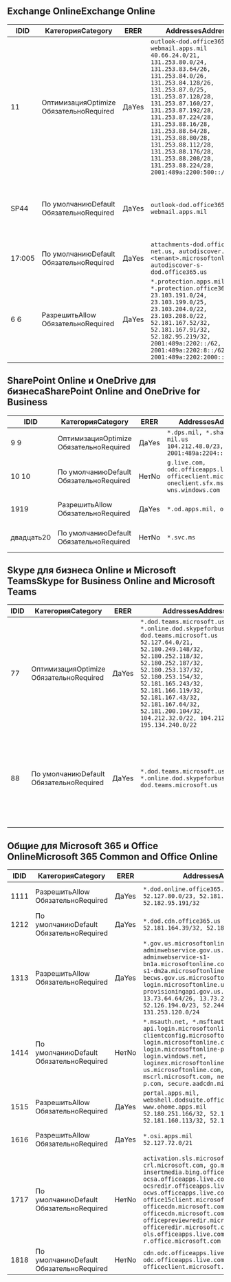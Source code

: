 <!--THIS FILE IS AUTOMATICALLY GENERATED. MANUAL CHANGES WILL BE OVERWRITTEN.-->
<!--Please contact the Office 365 Endpoints team with any questions.-->
<!--USGovDoD endpoints version 2019042900-->
<!--File generated 2019-04-29 11:00:11.5767-->

## <a name="exchange-online"></a><span data-ttu-id="729d2-101">Exchange Online</span><span class="sxs-lookup"><span data-stu-id="729d2-101">Exchange Online</span></span>

<span data-ttu-id="729d2-102">ID</span><span class="sxs-lookup"><span data-stu-id="729d2-102">ID</span></span> | <span data-ttu-id="729d2-103">Категория</span><span class="sxs-lookup"><span data-stu-id="729d2-103">Category</span></span> | <span data-ttu-id="729d2-104">ER</span><span class="sxs-lookup"><span data-stu-id="729d2-104">ER</span></span> | <span data-ttu-id="729d2-105">Addresses</span><span class="sxs-lookup"><span data-stu-id="729d2-105">Addresses</span></span> | <span data-ttu-id="729d2-106">Порты</span><span class="sxs-lookup"><span data-stu-id="729d2-106">Ports</span></span>
-- | -------------------- | --- | ---------------------------------------------------------------------------------------------------------------------------------------------------------------------------------------------------------------------------------------------------------------------------------------------------------------------------------------------------------------------------------------------- | -------------------------------
<span data-ttu-id="729d2-107">1</span><span class="sxs-lookup"><span data-stu-id="729d2-107">1</span></span> | <span data-ttu-id="729d2-108">Оптимизация</span><span class="sxs-lookup"><span data-stu-id="729d2-108">Optimize</span></span><BR><span data-ttu-id="729d2-109">Обязательно</span><span class="sxs-lookup"><span data-stu-id="729d2-109">Required</span></span> | <span data-ttu-id="729d2-110">Да</span><span class="sxs-lookup"><span data-stu-id="729d2-110">Yes</span></span> | `outlook-dod.office365.us, webmail.apps.mil`<BR>`40.66.24.0/21, 131.253.80.0/24, 131.253.83.64/26, 131.253.84.0/26, 131.253.84.128/26, 131.253.87.0/25, 131.253.87.128/28, 131.253.87.160/27, 131.253.87.192/28, 131.253.87.224/28, 131.253.88.16/28, 131.253.88.64/28, 131.253.88.80/28, 131.253.88.112/28, 131.253.88.176/28, 131.253.88.208/28, 131.253.88.224/28, 2001:489a:2200:500::/56` | <span data-ttu-id="729d2-111">**TCP:** 443, 80</span><span class="sxs-lookup"><span data-stu-id="729d2-111">**TCP:** 443, 80</span></span>
<span data-ttu-id="729d2-112">SP4</span><span class="sxs-lookup"><span data-stu-id="729d2-112">4</span></span> | <span data-ttu-id="729d2-113">По умолчанию</span><span class="sxs-lookup"><span data-stu-id="729d2-113">Default</span></span><BR><span data-ttu-id="729d2-114">Обязательно</span><span class="sxs-lookup"><span data-stu-id="729d2-114">Required</span></span> | <span data-ttu-id="729d2-115">Да</span><span class="sxs-lookup"><span data-stu-id="729d2-115">Yes</span></span> | `outlook-dod.office365.us, webmail.apps.mil` | <span data-ttu-id="729d2-116">**TCP:** 143, 25, 587, 993, 995</span><span class="sxs-lookup"><span data-stu-id="729d2-116">**TCP:** 143, 25, 587, 993, 995</span></span>
<span data-ttu-id="729d2-117">17:00</span><span class="sxs-lookup"><span data-stu-id="729d2-117">5</span></span> | <span data-ttu-id="729d2-118">По умолчанию</span><span class="sxs-lookup"><span data-stu-id="729d2-118">Default</span></span><BR><span data-ttu-id="729d2-119">Обязательно</span><span class="sxs-lookup"><span data-stu-id="729d2-119">Required</span></span> | <span data-ttu-id="729d2-120">Да</span><span class="sxs-lookup"><span data-stu-id="729d2-120">Yes</span></span> | `attachments-dod.office365-net.us, autodiscover.<tenant>.microsoftonline.mil, autodiscover-s-dod.office365.us` | <span data-ttu-id="729d2-121">**TCP:** 443, 80</span><span class="sxs-lookup"><span data-stu-id="729d2-121">**TCP:** 443, 80</span></span>
<span data-ttu-id="729d2-122">6 </span><span class="sxs-lookup"><span data-stu-id="729d2-122">6</span></span> | <span data-ttu-id="729d2-123">Разрешить</span><span class="sxs-lookup"><span data-stu-id="729d2-123">Allow</span></span><BR><span data-ttu-id="729d2-124">Обязательно</span><span class="sxs-lookup"><span data-stu-id="729d2-124">Required</span></span> | <span data-ttu-id="729d2-125">Да</span><span class="sxs-lookup"><span data-stu-id="729d2-125">Yes</span></span> | `*.protection.apps.mil, *.protection.office365.us`<BR>`23.103.191.0/24, 23.103.199.0/25, 23.103.204.0/22, 23.103.208.0/22, 52.181.167.52/32, 52.181.167.91/32, 52.182.95.219/32, 2001:489a:2202::/62, 2001:489a:2202:8::/62, 2001:489a:2202:2000::/63` | <span data-ttu-id="729d2-126">**TCP:** 25, 443</span><span class="sxs-lookup"><span data-stu-id="729d2-126">**TCP:** 25, 443</span></span>

## <a name="sharepoint-online-and-onedrive-for-business"></a><span data-ttu-id="729d2-127">SharePoint Online и OneDrive для бизнеса</span><span class="sxs-lookup"><span data-stu-id="729d2-127">SharePoint Online and OneDrive for Business</span></span>

<span data-ttu-id="729d2-128">ID</span><span class="sxs-lookup"><span data-stu-id="729d2-128">ID</span></span> | <span data-ttu-id="729d2-129">Категория</span><span class="sxs-lookup"><span data-stu-id="729d2-129">Category</span></span> | <span data-ttu-id="729d2-130">ER</span><span class="sxs-lookup"><span data-stu-id="729d2-130">ER</span></span> | <span data-ttu-id="729d2-131">Addresses</span><span class="sxs-lookup"><span data-stu-id="729d2-131">Addresses</span></span> | <span data-ttu-id="729d2-132">Порты</span><span class="sxs-lookup"><span data-stu-id="729d2-132">Ports</span></span>
-- | -------------------- | --- | ---------------------------------------------------------------------------------------------------- | ----------------
<span data-ttu-id="729d2-133">9 </span><span class="sxs-lookup"><span data-stu-id="729d2-133">9</span></span> | <span data-ttu-id="729d2-134">Оптимизация</span><span class="sxs-lookup"><span data-stu-id="729d2-134">Optimize</span></span><BR><span data-ttu-id="729d2-135">Обязательно</span><span class="sxs-lookup"><span data-stu-id="729d2-135">Required</span></span> | <span data-ttu-id="729d2-136">Да</span><span class="sxs-lookup"><span data-stu-id="729d2-136">Yes</span></span> | `*.dps.mil, *.sharepoint-mil.us`<BR>`104.212.48.0/23, 2001:489a:2204::/63` | <span data-ttu-id="729d2-137">**TCP:** 443, 80</span><span class="sxs-lookup"><span data-stu-id="729d2-137">**TCP:** 443, 80</span></span>
<span data-ttu-id="729d2-138">10 </span><span class="sxs-lookup"><span data-stu-id="729d2-138">10</span></span> | <span data-ttu-id="729d2-139">По умолчанию</span><span class="sxs-lookup"><span data-stu-id="729d2-139">Default</span></span><BR><span data-ttu-id="729d2-140">Обязательно</span><span class="sxs-lookup"><span data-stu-id="729d2-140">Required</span></span> | <span data-ttu-id="729d2-141">Нет</span><span class="sxs-lookup"><span data-stu-id="729d2-141">No</span></span> | `g.live.com, odc.officeapps.live.com, officeclient.microsoft.com, oneclient.sfx.ms, wns.windows.com` | <span data-ttu-id="729d2-142">**TCP:** 443, 80</span><span class="sxs-lookup"><span data-stu-id="729d2-142">**TCP:** 443, 80</span></span>
<span data-ttu-id="729d2-143">19</span><span class="sxs-lookup"><span data-stu-id="729d2-143">19</span></span> | <span data-ttu-id="729d2-144">Разрешить</span><span class="sxs-lookup"><span data-stu-id="729d2-144">Allow</span></span><BR><span data-ttu-id="729d2-145">Обязательно</span><span class="sxs-lookup"><span data-stu-id="729d2-145">Required</span></span> | <span data-ttu-id="729d2-146">Да</span><span class="sxs-lookup"><span data-stu-id="729d2-146">Yes</span></span> | `*.od.apps.mil, od.apps.mil` | <span data-ttu-id="729d2-147">**TCP:** 443, 80</span><span class="sxs-lookup"><span data-stu-id="729d2-147">**TCP:** 443, 80</span></span>
<span data-ttu-id="729d2-148">двадцать</span><span class="sxs-lookup"><span data-stu-id="729d2-148">20</span></span> | <span data-ttu-id="729d2-149">По умолчанию</span><span class="sxs-lookup"><span data-stu-id="729d2-149">Default</span></span><BR><span data-ttu-id="729d2-150">Обязательно</span><span class="sxs-lookup"><span data-stu-id="729d2-150">Required</span></span> | <span data-ttu-id="729d2-151">Нет</span><span class="sxs-lookup"><span data-stu-id="729d2-151">No</span></span> | `*.svc.ms` | <span data-ttu-id="729d2-152">**TCP:** 443, 80</span><span class="sxs-lookup"><span data-stu-id="729d2-152">**TCP:** 443, 80</span></span>

## <a name="skype-for-business-online-and-microsoft-teams"></a><span data-ttu-id="729d2-153">Skype для бизнеса Online и Microsoft Teams</span><span class="sxs-lookup"><span data-stu-id="729d2-153">Skype for Business Online and Microsoft Teams</span></span>

<span data-ttu-id="729d2-154">ID</span><span class="sxs-lookup"><span data-stu-id="729d2-154">ID</span></span> | <span data-ttu-id="729d2-155">Категория</span><span class="sxs-lookup"><span data-stu-id="729d2-155">Category</span></span> | <span data-ttu-id="729d2-156">ER</span><span class="sxs-lookup"><span data-stu-id="729d2-156">ER</span></span> | <span data-ttu-id="729d2-157">Addresses</span><span class="sxs-lookup"><span data-stu-id="729d2-157">Addresses</span></span> | <span data-ttu-id="729d2-158">Порты</span><span class="sxs-lookup"><span data-stu-id="729d2-158">Ports</span></span>
-- | -------------------- | --- | -------------------------------------------------------------------------------------------------------------------------------------------------------------------------------------------------------------------------------------------------------------------------------------------------------------------------------------------------------- | --------------------------------------------------
<span data-ttu-id="729d2-159">7</span><span class="sxs-lookup"><span data-stu-id="729d2-159">7</span></span> | <span data-ttu-id="729d2-160">Оптимизация</span><span class="sxs-lookup"><span data-stu-id="729d2-160">Optimize</span></span><BR><span data-ttu-id="729d2-161">Обязательно</span><span class="sxs-lookup"><span data-stu-id="729d2-161">Required</span></span> | <span data-ttu-id="729d2-162">Да</span><span class="sxs-lookup"><span data-stu-id="729d2-162">Yes</span></span> | `*.dod.teams.microsoft.us, *.online.dod.skypeforbusiness.us, dod.teams.microsoft.us`<BR>`52.127.64.0/21, 52.180.249.148/32, 52.180.252.118/32, 52.180.252.187/32, 52.180.253.137/32, 52.180.253.154/32, 52.181.165.243/32, 52.181.166.119/32, 52.181.167.43/32, 52.181.167.64/32, 52.181.200.104/32, 104.212.32.0/22, 104.212.60.0/23, 195.134.240.0/22` | <span data-ttu-id="729d2-163">**TCP:** 443</span><span class="sxs-lookup"><span data-stu-id="729d2-163">**TCP:** 443</span></span><BR><span data-ttu-id="729d2-164">**UDP:** 3478, 3479, 3480, 3481</span><span class="sxs-lookup"><span data-stu-id="729d2-164">**UDP:** 3478, 3479, 3480, 3481</span></span>
<span data-ttu-id="729d2-165">8</span><span class="sxs-lookup"><span data-stu-id="729d2-165">8</span></span> | <span data-ttu-id="729d2-166">По умолчанию</span><span class="sxs-lookup"><span data-stu-id="729d2-166">Default</span></span><BR><span data-ttu-id="729d2-167">Обязательно</span><span class="sxs-lookup"><span data-stu-id="729d2-167">Required</span></span> | <span data-ttu-id="729d2-168">Да</span><span class="sxs-lookup"><span data-stu-id="729d2-168">Yes</span></span> | `*.dod.teams.microsoft.us, *.online.dod.skypeforbusiness.us, dod.teams.microsoft.us` | <span data-ttu-id="729d2-169">**TCP:** 5061, 50000–59999</span><span class="sxs-lookup"><span data-stu-id="729d2-169">**TCP:** 5061, 50000-59999</span></span><BR><span data-ttu-id="729d2-170">**UDP:** 50000–59999</span><span class="sxs-lookup"><span data-stu-id="729d2-170">**UDP:** 50000-59999</span></span>

## <a name="microsoft-365-common-and-office-online"></a><span data-ttu-id="729d2-171">Общие для Microsoft 365 и Office Online</span><span class="sxs-lookup"><span data-stu-id="729d2-171">Microsoft 365 Common and Office Online</span></span>

<span data-ttu-id="729d2-172">ID</span><span class="sxs-lookup"><span data-stu-id="729d2-172">ID</span></span> | <span data-ttu-id="729d2-173">Категория</span><span class="sxs-lookup"><span data-stu-id="729d2-173">Category</span></span> | <span data-ttu-id="729d2-174">ER</span><span class="sxs-lookup"><span data-stu-id="729d2-174">ER</span></span> | <span data-ttu-id="729d2-175">Addresses</span><span class="sxs-lookup"><span data-stu-id="729d2-175">Addresses</span></span> | <span data-ttu-id="729d2-176">Порты</span><span class="sxs-lookup"><span data-stu-id="729d2-176">Ports</span></span>
-- | ------------------- | --- | ---------------------------------------------------------------------------------------------------------------------------------------------------------------------------------------------------------------------------------------------------------------------------------------------------------------------------------------------------------------------------------------------- | ----------------
<span data-ttu-id="729d2-177">11</span><span class="sxs-lookup"><span data-stu-id="729d2-177">11</span></span> | <span data-ttu-id="729d2-178">Разрешить</span><span class="sxs-lookup"><span data-stu-id="729d2-178">Allow</span></span><BR><span data-ttu-id="729d2-179">Обязательно</span><span class="sxs-lookup"><span data-stu-id="729d2-179">Required</span></span> | <span data-ttu-id="729d2-180">Да</span><span class="sxs-lookup"><span data-stu-id="729d2-180">Yes</span></span> | `*.dod.online.office365.us`<BR>`52.127.80.0/23, 52.181.164.39/32, 52.182.95.191/32` | <span data-ttu-id="729d2-181">**TCP:** 443</span><span class="sxs-lookup"><span data-stu-id="729d2-181">**TCP:** 443</span></span>
<span data-ttu-id="729d2-182">12</span><span class="sxs-lookup"><span data-stu-id="729d2-182">12</span></span> | <span data-ttu-id="729d2-183">По умолчанию</span><span class="sxs-lookup"><span data-stu-id="729d2-183">Default</span></span><BR><span data-ttu-id="729d2-184">Обязательно</span><span class="sxs-lookup"><span data-stu-id="729d2-184">Required</span></span> | <span data-ttu-id="729d2-185">Да</span><span class="sxs-lookup"><span data-stu-id="729d2-185">Yes</span></span> | `*.dod.cdn.office365.us`<BR>`52.181.164.39/32, 52.182.95.191/32` | <span data-ttu-id="729d2-186">**TCP:** 443</span><span class="sxs-lookup"><span data-stu-id="729d2-186">**TCP:** 443</span></span>
<span data-ttu-id="729d2-187">13</span><span class="sxs-lookup"><span data-stu-id="729d2-187">13</span></span> | <span data-ttu-id="729d2-188">Разрешить</span><span class="sxs-lookup"><span data-stu-id="729d2-188">Allow</span></span><BR><span data-ttu-id="729d2-189">Обязательно</span><span class="sxs-lookup"><span data-stu-id="729d2-189">Required</span></span> | <span data-ttu-id="729d2-190">Да</span><span class="sxs-lookup"><span data-stu-id="729d2-190">Yes</span></span> | `*.gov.us.microsoftonline.com, adminwebservice.gov.us.microsoftonline.com, adminwebservice-s1-bn1a.microsoftonline.com, adminwebservice-s1-dm2a.microsoftonline.com, becws.gov.us.microsoftonline.com, login.microsoftonline.us, provisioningapi.gov.us.microsoftonline.com`<BR>`13.73.64.64/26, 13.73.208.128/25, 52.126.194.0/23, 52.244.120.128/25, 131.253.120.0/24` | <span data-ttu-id="729d2-191">**TCP:** 443</span><span class="sxs-lookup"><span data-stu-id="729d2-191">**TCP:** 443</span></span>
<span data-ttu-id="729d2-192">14</span><span class="sxs-lookup"><span data-stu-id="729d2-192">14</span></span> | <span data-ttu-id="729d2-193">По умолчанию</span><span class="sxs-lookup"><span data-stu-id="729d2-193">Default</span></span><BR><span data-ttu-id="729d2-194">Обязательно</span><span class="sxs-lookup"><span data-stu-id="729d2-194">Required</span></span> | <span data-ttu-id="729d2-195">Нет</span><span class="sxs-lookup"><span data-stu-id="729d2-195">No</span></span> | `*.msauth.net, *.msftauth.net, api.login.microsoftonline.com, clientconfig.microsoftonline-p.net, login.microsoftonline.com, login.microsoftonline-p.com, login.windows.net, loginex.microsoftonline.com, login-us.microsoftonline.com, mscrl.microsoft.com, nexus.microsoftonline-p.com, secure.aadcdn.microsoftonline-p.com` | <span data-ttu-id="729d2-196">**TCP:** 443</span><span class="sxs-lookup"><span data-stu-id="729d2-196">**TCP:** 443</span></span>
<span data-ttu-id="729d2-197">15</span><span class="sxs-lookup"><span data-stu-id="729d2-197">15</span></span> | <span data-ttu-id="729d2-198">Разрешить</span><span class="sxs-lookup"><span data-stu-id="729d2-198">Allow</span></span><BR><span data-ttu-id="729d2-199">Обязательно</span><span class="sxs-lookup"><span data-stu-id="729d2-199">Required</span></span> | <span data-ttu-id="729d2-200">Да</span><span class="sxs-lookup"><span data-stu-id="729d2-200">Yes</span></span> | `portal.apps.mil, webshell.dodsuite.office365.us, www.ohome.apps.mil`<BR>`52.180.251.166/32, 52.181.160.19/32, 52.181.160.113/32, 52.182.92.132/32` | <span data-ttu-id="729d2-201">**TCP:** 443</span><span class="sxs-lookup"><span data-stu-id="729d2-201">**TCP:** 443</span></span>
<span data-ttu-id="729d2-202">16</span><span class="sxs-lookup"><span data-stu-id="729d2-202">16</span></span> | <span data-ttu-id="729d2-203">Разрешить</span><span class="sxs-lookup"><span data-stu-id="729d2-203">Allow</span></span><BR><span data-ttu-id="729d2-204">Обязательно</span><span class="sxs-lookup"><span data-stu-id="729d2-204">Required</span></span> | <span data-ttu-id="729d2-205">Да</span><span class="sxs-lookup"><span data-stu-id="729d2-205">Yes</span></span> | `*.osi.apps.mil`<BR>`52.127.72.0/21` | <span data-ttu-id="729d2-206">**TCP:** 443</span><span class="sxs-lookup"><span data-stu-id="729d2-206">**TCP:** 443</span></span>
<span data-ttu-id="729d2-207">17</span><span class="sxs-lookup"><span data-stu-id="729d2-207">17</span></span> | <span data-ttu-id="729d2-208">По умолчанию</span><span class="sxs-lookup"><span data-stu-id="729d2-208">Default</span></span><BR><span data-ttu-id="729d2-209">Обязательно</span><span class="sxs-lookup"><span data-stu-id="729d2-209">Required</span></span> | <span data-ttu-id="729d2-210">Нет</span><span class="sxs-lookup"><span data-stu-id="729d2-210">No</span></span> | `activation.sls.microsoft.com, crl.microsoft.com, go.microsoft.com, insertmedia.bing.office.net, ocsa.officeapps.live.com, ocsredir.officeapps.live.com, ocws.officeapps.live.com, office15client.microsoft.com, officecdn.microsoft.com, officecdn.microsoft.com.edgesuite.net, officepreviewredir.microsoft.com, officeredir.microsoft.com, ols.officeapps.live.com, r.office.microsoft.com` | <span data-ttu-id="729d2-211">**TCP:** 443, 80</span><span class="sxs-lookup"><span data-stu-id="729d2-211">**TCP:** 443, 80</span></span>
<span data-ttu-id="729d2-212">18</span><span class="sxs-lookup"><span data-stu-id="729d2-212">18</span></span> | <span data-ttu-id="729d2-213">По умолчанию</span><span class="sxs-lookup"><span data-stu-id="729d2-213">Default</span></span><BR><span data-ttu-id="729d2-214">Обязательно</span><span class="sxs-lookup"><span data-stu-id="729d2-214">Required</span></span> | <span data-ttu-id="729d2-215">Нет</span><span class="sxs-lookup"><span data-stu-id="729d2-215">No</span></span> | `cdn.odc.officeapps.live.com, odc.officeapps.live.com, officeclient.microsoft.com` | <span data-ttu-id="729d2-216">**TCP:** 443, 80</span><span class="sxs-lookup"><span data-stu-id="729d2-216">**TCP:** 443, 80</span></span>
